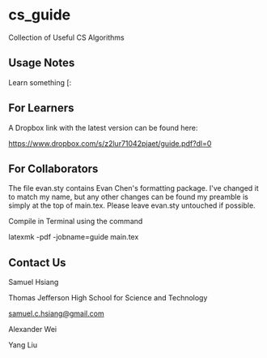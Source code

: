 # cs_guide
Collection of Useful CS Algorithms

Usage Notes
--------------
Learn something [:

For Learners
--------------
A Dropbox link with the latest version can be found here:

https://www.dropbox.com/s/z2lur71042pjaet/guide.pdf?dl=0

For Collaborators
--------------
The file evan.sty contains Evan Chen's formatting package. I've changed it to match my name,
but any other changes can be found my preamble is simply at the top of main.tex. Please leave
evan.sty untouched if possible.

Compile in Terminal using the command

latexmk -pdf -jobname=guide main.tex

Contact Us
--------------
Samuel Hsiang

Thomas Jefferson High School for Science and Technology

samuel.c.hsiang@gmail.com

Alexander Wei

Yang Liu
